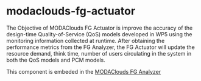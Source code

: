 # modaclouds-fg-actuator
The Objective of MODAClouds FG Actuator is improve the accuracy of the design-time Quality-of-Service (QoS) models developed in WP5 using the monitoring information collected at runtime. After obtaining the performance metrics from the FG Analyzer, the FG Actuator will update the resource demand, think time, number of users circulating in the system in both the QoS models and PCM models.

This component is embeded in the [MODAClouds FG Analyzer](https://github.com/imperial-modaclouds/modaclouds-fg-analyzer/)
